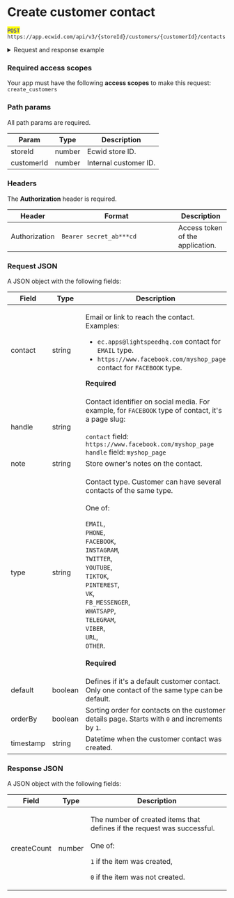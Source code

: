 # Create customer contact

<mark style="color:blue;">`POST`</mark> `https://app.ecwid.com/api/v3/{storeId}/customers/{customerId}/contacts`&#x20;

<details>

<summary>Request and response example</summary>

Request:

```http
POST /api/v3/1003/customers/177737165/contacts HTTP/1.1
Authorization: Bearer secret_token
Host: app.ecwid.com
```

Response:

```json
{
  "contact": "additional_email@example.com",
  "type": "EMAIL",
  "default": false,
  "orderBy": 1
}
```

</details>

### Required access scopes

Your app must have the following **access scopes** to make this request: `create_customers`

### Path params

All path params are required.

| Param      | Type   | Description           |
| ---------- | ------ | --------------------- |
| storeId    | number | Ecwid store ID.       |
| customerId | number | Internal customer ID. |

### Headers

The **Authorization** header is required.

<table><thead><tr><th>Header</th><th width="252">Format</th><th>Description</th></tr></thead><tbody><tr><td>Authorization</td><td><code>Bearer secret_ab***cd</code></td><td>Access token of the application.</td></tr></tbody></table>

### Request JSON

A JSON object with the following fields:

<table><thead><tr><th width="167.4375">Field</th><th width="109.3515625">Type</th><th>Description</th></tr></thead><tbody><tr><td>contact</td><td>string</td><td><p>Email or link to reach the contact. Examples:</p><ul><li><code>ec.apps@lightspeedhq.com</code> contact for <code>EMAIL</code> type.</li><li><code>https://www.facebook.com/myshop_page</code> contact for <code>FACEBOOK</code> type.</li></ul><p><strong>Required</strong></p></td></tr><tr><td>handle</td><td>string</td><td>Contact identifier on social media. For example, for <code>FACEBOOK</code> type of contact, it's a page slug:<br><br><code>contact</code> field: <code>https://www.facebook.com/myshop_page</code> <br><code>handle</code> field: <code>myshop_page</code></td></tr><tr><td>note</td><td>string</td><td>Store owner's notes on the contact.</td></tr><tr><td>type</td><td>string</td><td><p>Contact type. Customer can have several contacts of the same type.<br><br>One of:</p><p><code>EMAIL</code>, <br><code>PHONE</code>,<br><code>FACEBOOK</code>,<br><code>INSTAGRAM</code>,<br><code>TWITTER</code>,<br><code>YOUTUBE</code>,<br><code>TIKTOK</code>,<br><code>PINTEREST</code>,<br><code>VK</code>,<br><code>FB_MESSENGER</code>,<br><code>WHATSAPP</code>,<br><code>TELEGRAM</code>,<br><code>VIBER</code>,<br><code>URL</code>,<br><code>OTHER</code>.<br><br><strong>Required</strong></p></td></tr><tr><td>default</td><td>boolean</td><td>Defines if it's a default customer contact. Only one contact of the same type can be default.</td></tr><tr><td>orderBy</td><td>boolean</td><td>Sorting order for contacts on the customer details page. Starts with <code>0</code> and increments by <code>1</code>.</td></tr><tr><td>timestamp</td><td>string</td><td>Datetime when the customer contact was created.</td></tr></tbody></table>

### Response JSON

A JSON object with the following fields:

| Field       | Type   | Description                                                                                                                                                                                   |
| ----------- | ------ | --------------------------------------------------------------------------------------------------------------------------------------------------------------------------------------------- |
| createCount | number | <p>The number of created items that defines if the request was successful.<br><br>One of:</p><p><code>1</code> if the item was created,</p><p><code>0</code> if the item was not created.</p> |
